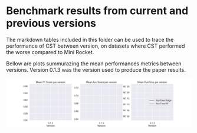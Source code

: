 # Benchmark results from current and previous versions

The markdown tables included in this folder can be used to trace the performance of CST between version, on 
datasets where CST performed the worse compared to Mini Rocket.

Bellow are plots summurazing the mean performances metrics between versions. Version 0.1.3 was the version used to produce the paper results.

![Plots of the mean performance metrcis](perf_fig.png)
